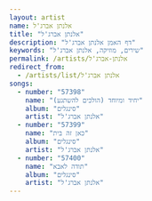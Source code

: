 ```yaml
---
layout: artist
name: אלנתן אברג'ל
title: "אלנתן אברג'ל"
description: "דף האמן אלנתן אברג'ל"
keywords: "שירים, מוזיקה, אלנתן אברג'ל"
permalink: /artists/אלנתן-אברג'ל
redirect_from:
  - /artists/list/אלנתן אברג'ל
songs:
  - number: "57398"
    name: "יחיד ומיוחד (הולכים להשתגע)"
    album: "סינגלים"
    artist: "אלנתן אברג'ל"
  - number: "57399"
    name: "כאן זה בית"
    album: "סינגלים"
    artist: "אלנתן אברג'ל"
  - number: "57400"
    name: "תודה לאבא"
    album: "סינגלים"
    artist: "אלנתן אברג'ל"
---
```

